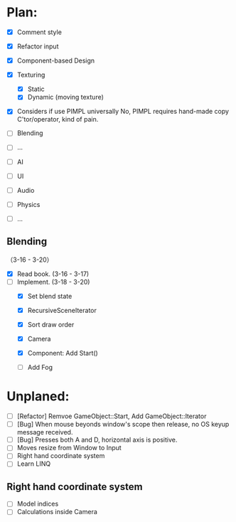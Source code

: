 
# Plan:

- [x] Comment style
- [x] Refactor input
- [x] Component-based Design
- [x] Texturing
  - [x] Static
  - [x] Dynamic (moving texture)
- [x] Considers if use PIMPL universally
  No, PIMPL requires hand-made copy C'tor/operator, kind of pain. 
- [ ] Blending
- [ ] ...
- [ ] AI
- [ ] UI
- [ ] Audio
- [ ] Physics
- [ ] ...


## Blending
（3-16 - 3-20）

- [x] Read book. (3-16 - 3-17) 
- [ ] Implement. (3-18 - 3-20)
  - [x] Set blend state
  - [x] RecursiveSceneIterator
  - [x] Sort draw order
  - [x] Camera
  - [x] Component: Add Start()
  - [ ] Add Fog 


# Unplaned:

- [ ] [Refactor] Remvoe GameObject::Start, Add GameObject::Iterator 
- [ ] [Bug] When mouse beyonds window's scope then release, no OS keyup message received.
- [ ] [Bug] Presses both A and D, horizontal axis is positive.
- [ ] Moves resize from Window to Input
- [ ] Right hand coordinate system
- [ ] Learn LINQ

## Right hand coordinate system

- [ ] Model indices
- [ ] Calculations inside Camera